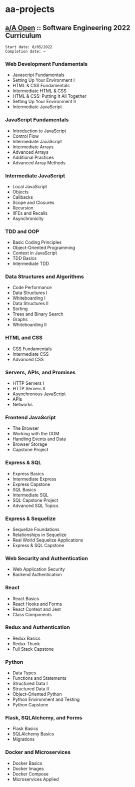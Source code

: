 # aa-projects

## [a/A Open](https://my.appacademy.io/) :: Software Engineering 2022 Curriculum 

```
Start date: 8/05/2022
Completion date: ~
```
### Web Development Fundamentals

- Javascript Fundamentals 
- Setting Up Your Environment I
- HTML & CSS Fundamentals 
- Intermediate HTML & CSS
- HTML & CSS: Putting It All Together
- Setting Up Your Environment II
- Intermediate JavaScript

### JavaScript Fundamentals
- Introduction to JavaScript
- Control Flow
- Intermediate JavaScript
- Intermediate Arrays
- Advanced Arrays
- Additional Practices
- Advanced Array Methods

### Intermediate JavaScript
- Local JavaScript
- Objects
- Callbacks
- Scope and Closures
- Recursion
- IIFEs and Recalls
- Asynchronicity

### TDD and OOP
- Basic Coding Principles
- Object-Oriented Programming
- Context in JavaScript
- TDD Basics
- Intermediate TDD

### Data Structures and Algorithms
- Code Performance
- Data Structures I
- Whiteboarding I
- Data Structures II
- Sorting
- Trees and Binary Search 
- Graphs 
- Whiteboarding II 

### HTML and CSS 
- CSS Fundamentals
- Intermediate CSS
- Advanced CSS

### Servers, APIs, and Promises
- HTTP Servers I 
- HTTP Servers II 
- Asynchronous JavaScript
- APIs
- Networks

### Frontend JavaScript
- The Browser 
- Working with the DOM
- Handling Events and Data
- Browser Storage
- Capstone Project

### Express & SQL 
- Express Basics 
- Intermediate Express
- Express Capstone 
- SQL Basics 
- Intermediate SQL 
- SQL Capstone Project 
- Advanced SQL Topics 

### Express & Sequelize 
- Sequelize Foundations
- Relationships in Sequelize
- Real World Sequelize Applications
- Express & SQL Capstone

### Web Security and Authentication
- Web Application Security
- Backend Authentication

### React 
- React Basics
- React Hooks and Forms
- React Context and Jest
- Class Components

### Redux and Authentication 
- Redux Basics 
- Redux Thunk
- Full Stack Capstone

### Python
- Data Types
- Functions and Statements
- Structured Data I 
- Structured Data II
- Object-Oriented Python
- Python Environment and Testing
- Python Capstone

### Flask, SQLAlchemy, and Forms
- Flask Basics 
- SQLAlchemy Basics 
- Migrations

### Docker and Microservices
- Docker Basics 
- Docker Images 
- Docker Compose
- Microservices Applied



